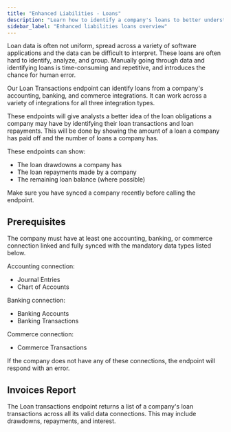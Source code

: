 ```yaml
---
title: "Enhanced Liabilities - Loans"
description: "Learn how to identify a company's loans to better understand its financial health"
sidebar_label: "Enhanced liabilities loans overview"
---
```


Loan data is often not uniform, spread across a variety of software applications and the data can be difficult to interpret. 
These loans are often hard to identify, analyze, and group.
Manually going through data and identifying loans is time-consuming and repetitive, and introduces the chance for human error.

Our Loan Transactions endpoint can identify loans from a company's accounting, banking, and commerce integrations. 
It can work across a variety of integrations for all three integration types.

These endpoints will give analysts a better idea of the loan obligations a company may have by identifying their loan transactions and loan repayments.
This will be done by showing the amount of a loan a company has paid off and the number of loans a company has.

These endpoints can show:
- The loan drawdowns a company has
- The loan repayments made by a company
- The remaining loan balance (where possible)

Make sure you have synced a company recently before calling the endpoint.

## Prerequisites
The company must have at least one accounting, banking, or commerce connection linked and fully synced with the mandatory data types listed below.

Accounting connection:
- Journal Entries
- Chart of Accounts

Banking connection:
- Banking Accounts
- Banking Transactions

Commerce connection:
- Commerce Transactions

If the company does not have any of these connections, the endpoint will respond with an error.

## Invoices Report
The Loan transactions endpoint returns a list of a company's loan transactions across all its valid data connections.
This may include drawdowns, repayments, and interest.
